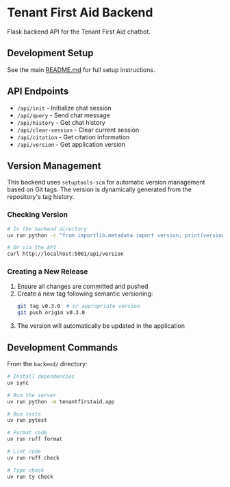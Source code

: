 # Tenant First Aid Backend

Flask backend API for the Tenant First Aid chatbot.

## Development Setup

See the main [README.md](../README.md) for full setup instructions.

## API Endpoints

- `/api/init` - Initialize chat session
- `/api/query` - Send chat message
- `/api/history` - Get chat history
- `/api/clear-session` - Clear current session
- `/api/citation` - Get citation information
- `/api/version` - Get application version

## Version Management

This backend uses `setuptools-scm` for automatic version management based on Git tags. The version is dynamically generated from the repository's tag history.

### Checking Version

```bash
# In the backend directory
uv run python -c "from importlib.metadata import version; print(version('tenant-first-aid'))"

# Or via the API
curl http://localhost:5001/api/version
```

### Creating a New Release

1. Ensure all changes are committed and pushed
2. Create a new tag following semantic versioning:
   ```bash
   git tag v0.3.0  # or appropriate version
   git push origin v0.3.0
   ```
3. The version will automatically be updated in the application

## Development Commands

From the `backend/` directory:

```bash
# Install dependencies
uv sync

# Run the server
uv run python -m tenantfirstaid.app

# Run tests
uv run pytest

# Format code
uv run ruff format

# Lint code
uv run ruff check

# Type check
uv run ty check
```